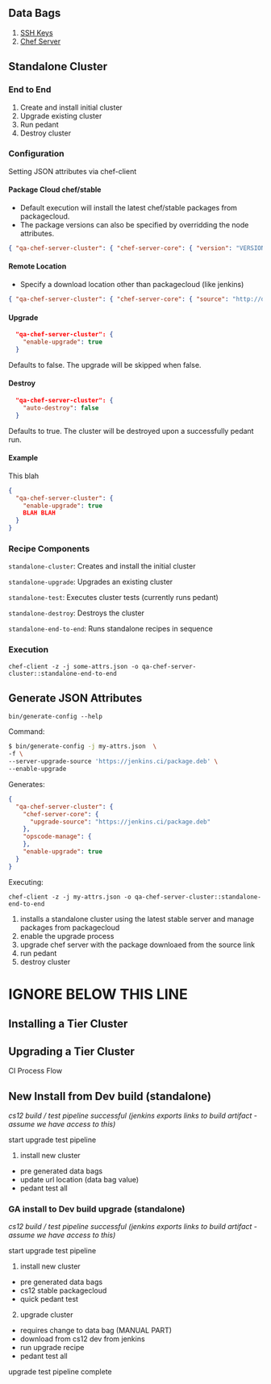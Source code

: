 ## Data Bags
1. [SSH Keys](https://github.com/opscode-cookbooks/chef-server-cluster/#create-a-secrets-data-bag-and-populate-it-with-the-ssh-keys)
1. [Chef Server](https://github.com/opscode-cookbooks/chef-server-cluster/#create-a-private-chef-secrets-data-bag-item)

## Standalone Cluster
### End to End
1. Create and install initial cluster
1. Upgrade existing cluster
1. Run pedant
1. Destroy cluster

### Configuration
Setting JSON attributes via chef-client

#### Package Cloud chef/stable
* Default execution will install the latest chef/stable packages from packagecloud. 
* The package versions can also be specified by overridding the node attributes.
```json 
{ "qa-chef-server-cluster": { "chef-server-core": { "version": "VERSION" } } }
```
#### Remote Location
* Specify a download location other than packagecloud (like jenkins)
```json 
{ "qa-chef-server-cluster": { "chef-server-core": { "source": "http://domain.com/file.package" } } }
```
#### Upgrade
```json
  "qa-chef-server-cluster": {
    "enable-upgrade": true
  }
```
Defaults to false. The upgrade will be skipped when false.
#### Destroy
```json
  "qa-chef-server-cluster": {
    "auto-destroy": false
  }
```
Defaults to true. The cluster will be destroyed upon a successfully pedant run.
#### Example
This blah
```json
{
  "qa-chef-server-cluster": {
    "enable-upgrade": true
    BLAH BLAH
  }
}
```

### Recipe Components
`standalone-cluster`: Creates and install the initial cluster

`standalone-upgrade`: Upgrades an existing cluster

`standalone-test`: Executes cluster tests (currently runs pedant)

`standalone-destroy`: Destroys the cluster

`standalone-end-to-end`: Runs standalone recipes in sequence

### Execution
`chef-client -z -j some-attrs.json -o qa-chef-server-cluster::standalone-end-to-end`

## Generate JSON Attributes
`bin/generate-config --help`

Command:
```bash
$ bin/generate-config -j my-attrs.json  \
-f \
--server-upgrade-source 'https://jenkins.ci/package.deb' \
--enable-upgrade
```

Generates:
```json
{
  "qa-chef-server-cluster": {
    "chef-server-core": {
      "upgrade-source": "https://jenkins.ci/package.deb"
    },
    "opscode-manage": {
    },
    "enable-upgrade": true
  }
}
```

Executing:
```
chef-client -z -j my-attrs.json -o qa-chef-server-cluster::standalone-end-to-end
```

1. installs a standalone cluster using the latest stable server and manage packages from packagecloud
1. enable the upgrade process
1. upgrade chef server with the package downloaed from the source link
1. run pedant
1. destroy cluster

# IGNORE BELOW THIS LINE

## Installing a Tier Cluster

## Upgrading a Tier Cluster

CI Process Flow
## New Install from Dev build (standalone)
*cs12 build / test pipeline successful (jenkins exports links to build artifact - assume we have access to this)*

start upgrade test pipeline

1. install new cluster
* pre generated data bags
* update url location (data bag value)
* pedant test all




### GA install to Dev build upgrade (standalone)

*cs12 build / test pipeline successful (jenkins exports links to build artifact - assume we have access to this)*

start upgrade test pipeline

1. install new cluster
* pre generated data bags
* cs12 stable packagecloud
* quick pedant test
2. upgrade cluster
* requires change to data bag (MANUAL PART)
* download from cs12 dev from jenkins
* run upgrade recipe
* pedant test all

upgrade test pipeline complete
 
